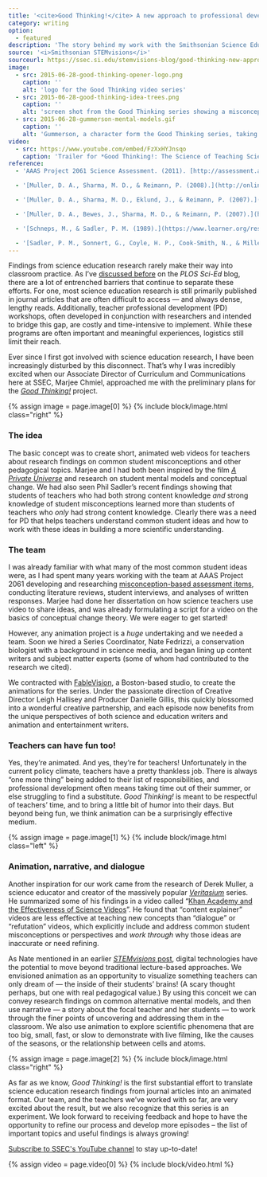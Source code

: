 ```yaml
---
title: '<cite>Good Thinking!</cite> A new approach to professional development for science educators'
category: writing
option:
  - featured
description: 'The story behind my work with the Smithsonian Science Education Center and FableVision studios to develop an animated video series on the science of teaching science.'
source: '<i>Smithsonian STEMvisions</i>'
sourceurl: https://ssec.si.edu/stemvisions-blog/good-thinking-new-approach-professional-development-science-educators
image:
  - src: 2015-06-28-good-thinking-opener-logo.png
    caption: ''
    alt: 'logo for the Good Thinking video series'
  - src: 2015-06-28-good-thinking-idea-trees.png
    caption: ''
    alt: 'screen shot from the Good Thinking series showing a misconception and a new idea as trees growing'
  - src: 2015-06-28-gummerson-mental-models.gif
    caption: ''
    alt: 'Gummerson, a character form the Good Thinking series, taking the shape of the words mental model'
video:
  - src: https://www.youtube.com/embed/FzXxHYJnsqo
    caption: 'Trailer for *Good Thinking!: The Science of Teaching Science.*'
reference:
  - 'AAAS Project 2061 Science Assessment. (2011). [http://assessment.aaas.org/](http://assessment.aaas.org/)'

  - '[Muller, D. A., Sharma, M. D., & Reimann, P. (2008).](http://onlinelibrary.wiley.com/doi/10.1002/sce.20244/abstract) Raising cognitive load with linear multimedia to promote conceptual change. _Science Education_, 92(2), 278–296.'

  - '[Muller, D. A., Sharma, M. D., Eklund, J., & Reimann, P. (2007).](http://link.springer.com/article/10.1007/s11251-007-9017-6) Conceptual change through vicarious learning in an authentic physics setting. _Instructional Science_, 35(6), 519–533.'

  - '[Muller, D. A., Bewes, J., Sharma, M. D., & Reimann, P. (2007).](http://onlinelibrary.wiley.com/doi/10.1111/j.1365-2729.2007.00248.x/full) Saying the wrong thing: improving learning with multimedia by including misconceptions. _Journal of Computer Assisted Learning_, 24(2), 144–155.'

  - '[Schneps, M., & Sadler, P. M. (1989).](https://www.learner.org/resources/series28.html) A private universe [Video]. Santa Monica, CA: Pyramid Film and Video.'

  - '[Sadler, P. M., Sonnert, G., Coyle, H. P., Cook-Smith, N., & Miller, J. L. (2013).](http://aer.sagepub.com/content/50/5/1020.short) The influence of teachers’ knowledge on student learning in middle school physical science classrooms. _American Educational Research Journal_, 50(5), 1020-1049.'
---
```

Findings from science education research rarely make their way into classroom practice. As I’ve [discussed before](http://blogs.plos.org/scied/2013/01/14/facing-the-research-practice-divide-in-science-education/) on the *PLOS Sci-Ed* blog, there are a lot of entrenched barriers that continue to separate these efforts. For one, most science education research is still primarily published in journal articles that are often difficult to access — and always dense, lengthy reads. Additionally, teacher professional development (PD) workshops, often developed in conjunction with researchers and intended to bridge this gap, are costly and time-intensive to implement. While these programs are often important and meaningful experiences, logistics still limit their reach.

Ever since I first got involved with science education research, I have been increasingly disturbed by this disconnect. That’s why I was incredibly excited when our Associate Director of Curriculum and Communications here at SSEC, Marjee Chmiel, approached me with the preliminary plans for the [_Good Thinking!_](http://www.ssec.si.edu/goodthinking) project.

{% assign image = page.image[0] %}
{% include block/image.html class="right" %}

### The idea

The basic concept was to create short, animated web videos for teachers about research findings on common student misconceptions and other pedagogical topics. Marjee and I had both been inspired by the film [_A Private Universe_](https://www.learner.org/resources/series28.html) and research on student mental models and conceptual change. We had also seen Phil Sadler’s recent findings showing that students of teachers who had both strong content knowledge _and_ strong knowledge of student misconceptions learned more than students of teachers who _only_ had strong content knowledge. Clearly there was a need for PD that helps teachers understand common student ideas and how to work with these ideas in building a more scientific understanding.

### The team

I was already familiar with what many of the most common student ideas were, as I had spent many years working with the team at AAAS Project 2061 developing and researching [misconception-based assessment items](http://assessment.aaas.org/topics), conducting literature reviews, student interviews, and analyses of written responses. Marjee had done her dissertation on how science teachers use video to share ideas, and was already formulating a script for a video on the basics of conceptual change theory. We were eager to get started!

However, any animation project is a _huge_ undertaking and we needed a team. Soon we hired a Series Coordinator, Nate Fedrizzi, a conservation biologist with a background in science media, and began lining up content writers and subject matter experts (some of whom had contributed to the research we cited).

We contracted with [FableVision](http://www.fablevisionstudios.com/#welcome), a Boston-based studio, to create the animations for the series. Under the passionate direction of Creative Director Leigh Hallisey and Producer Danielle Gillis, this quickly blossomed into a wonderful creative partnership, and each episode now benefits from the unique perspectives of both science and education writers and animation and entertainment writers.

### Teachers can have fun too!

Yes, they’re animated. And yes, they’re for teachers! Unfortunately in the current policy climate, teachers have a pretty thankless job. There is always “one more thing” being added to their list of responsibilities, and professional development often means taking time out of their summer, or else struggling to find a substitute. _Good Thinking!_ is meant to be respectful of teachers’ time, and to bring a little bit of humor into their days. But beyond being fun, we think animation can be a surprisingly effective medium.

{% assign image = page.image[1] %}
{% include block/image.html class="left" %}

### Animation, narrative, and dialogue

Another inspiration for our work came from the research of Derek Muller, a science educator and creator of the massively popular [_Veritasium_](https://www.youtube.com/user/1veritasium/videos) series. He summarized some of his findings in a video called “[Khan Academy and the Effectiveness of Science Videos](https://www.youtube.com/watch?v=eVtCO84MDj8)”. He found that “content explainer” videos are less effective at teaching new concepts than “dialogue” or “refutation” videos, which explicitly include and address common student misconceptions or perspectives and _work through_ why those ideas are inaccurate or need refining.

As Nate mentioned in an earlier [*STEMvisions* post](http://www.ssec.si.edu/blog/science-videos#.VXsZ8_lVhBc), digital technologies have the potential to move beyond traditional lecture-based approaches. We envisioned animation as an opportunity to visualize something teachers can only dream of — the inside of their students’ brains! (A scary thought perhaps, but one with real pedagogical value.) By using this conceit we can convey research findings on common alternative mental models, and then use narrative — a story about the focal teacher and her students — to work through the finer points of uncovering and addressing them in the classroom. We also use animation to explore scientific phenomena that are too big, small, fast, or slow to demonstrate with live filming, like the causes of the seasons, or the relationship between cells and atoms.

{% assign image = page.image[2] %}
{% include block/image.html class="right" %}

As far as we know, _Good Thinking!_ is the first substantial effort to translate science education research findings from journal articles into an animated format. Our team, and the teachers we’ve worked with so far, are very excited about the result, but we also recognize that this series is an experiment. We look forward to receiving feedback and hope to have the opportunity to refine our process and develop more episodes – the list of important topics and useful findings is always growing!

[Subscribe to SSEC's YouTube channel](https://www.youtube.com/channel/UC6dyNTnSopdgye2gQBVSNVg) to stay up-to-date!

{% assign video = page.video[0] %}
{% include block/video.html %}
